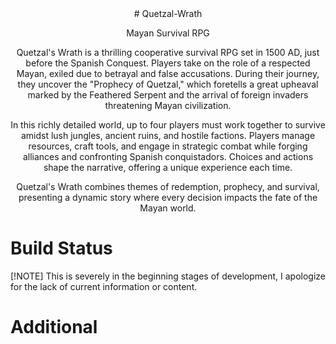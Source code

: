 <div align="center">
# Quetzal-Wrath

Mayan Survival RPG

Quetzal's Wrath is a thrilling cooperative survival RPG set in 1500 AD, just before the Spanish Conquest. Players take on the role of a respected Mayan, exiled due to betrayal and false accusations. During their journey, they uncover the "Prophecy of Quetzal," which foretells a great upheaval marked by the Feathered Serpent and the arrival of foreign invaders threatening Mayan civilization.

In this richly detailed world, up to four players must work together to survive amidst lush jungles, ancient ruins, and hostile factions. Players manage resources, craft tools, and engage in strategic combat while forging alliances and confronting Spanish conquistadors. Choices and actions shape the narrative, offering a unique experience each time.

Quetzal's Wrath combines themes of redemption, prophecy, and survival, presenting a dynamic story where every decision impacts the fate of the Mayan world.
</div>

# Build Status

[!NOTE]
This is severely in the beginning stages of development, I apologize for the lack of current information or content.

# Additional 
